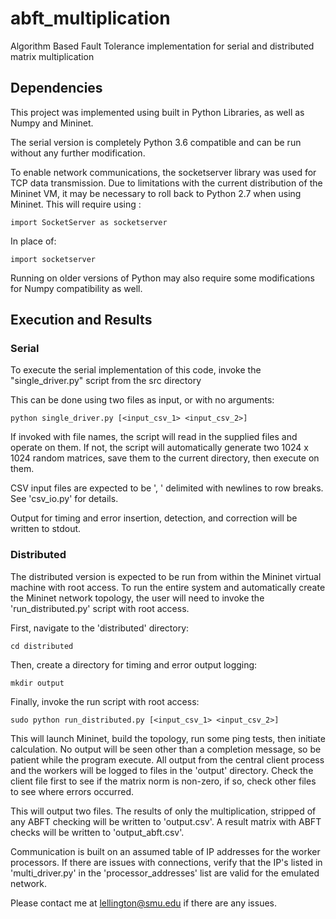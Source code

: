 # abft_multiplication
Algorithm Based Fault Tolerance implementation for serial and distributed matrix multiplication

## Dependencies
This project was implemented using built in Python Libraries, as well as Numpy and Mininet. 

The serial version is completely Python 3.6 compatible and can be run without any further modification.

To enable network communications, the socketserver library was used for TCP data transmission. Due to limitations with the current distribution of the Mininet VM, it may be necessary to roll back to Python 2.7 when using Mininet. This will require using :

`import SocketServer as socketserver`

In place of:

`import socketserver`

Running on older versions of Python may also require some modifications for Numpy compatibility as well.

## Execution and Results
### Serial
To execute the serial implementation of this code, invoke the "single_driver.py" script from the src directory

This can be done using two files as input, or with no arguments:

`python single_driver.py [<input_csv_1> <input_csv_2>]`

If invoked with file names, the script will read in the supplied files and operate on them. If not, the script will automatically generate two 1024 x 1024 random matrices, save them to the current directory, then execute on them. 

CSV input files are expected to be ', ' delimited with newlines to row breaks. See 'csv_io.py' for details.

Output for timing and error insertion, detection, and correction will be written to stdout.

### Distributed
The distributed version is expected to be run from within the Mininet virtual machine with root access. To run the entire system and automatically create the Mininet network topology, the user will need to invoke the 'run_distributed.py' script with root access. 

First, navigate to the 'distributed' directory:

`cd distributed`

Then, create a directory for timing and error output logging:

`mkdir output`

Finally, invoke the run script with root access:

`sudo python run_distributed.py [<input_csv_1> <input_csv_2>]`

This will launch Mininet, build the topology, run some ping tests, then initiate calculation. No output will be seen other than a completion message, so be patient while the program execute. All output from the central client process and the workers will be logged to files in the 'output' directory. Check the client file first to see if the matrix norm is non-zero, if so, check other files to see where errors occurred.

This will output two files. The results of only the multiplication, stripped of any ABFT checking will be written to 'output.csv'. A result matrix with ABFT checks will be written to 'output_abft.csv'.

Communication is built on an assumed table of IP addresses for the worker processors. If there are issues with connections, verify that the IP's listed in 'multi_driver.py' in the 'processor_addresses' list are valid for the emulated network.

Please contact me at lellington@smu.edu if there are any issues.





